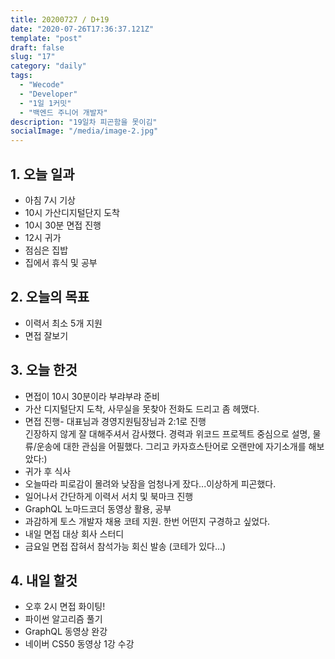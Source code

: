 ```yaml
---
title: 20200727 / D+19
date: "2020-07-26T17:36:37.121Z"
template: "post"
draft: false
slug: "17"
category: "daily"
tags:
  - "Wecode"
  - "Developer"
  - "1일 1커밋"
  - "백엔드 주니어 개발자"
description: "19일차 피곤함을 못이김"
socialImage: "/media/image-2.jpg"
---
```


## 1. 오늘 일과

- 아침 7시 기상
- 10시 가산디지털단지 도착
- 10시 30분 면접 진행
- 12시 귀가
- 점심은 집밥
- 집에서 휴식 및 공부

## 2. 오늘의 목표

- 이력서 최소 5개 지원
- 면접 잘보기

## 3. 오늘 한것

- 면접이 10시 30분이라 부랴부랴 준비
- 가산 디지털단지 도착, 사무실을 못찾아 전화도 드리고 좀 헤맸다.
- 면접 진행- 대표님과 경영지원팀장님과 2:1로 진행</br>
  긴장하지 않게 잘 대해주셔서 감사했다. 경력과 위코드 프로젝트 중심으로 설명, 물류/운송에 대한 관심을 어필했다.
  그리고 카자흐스탄어로 오랜만에 자기소개를 해보았다:)
- 귀가 후 식사
- 오늘따라 피로감이 몰려와 낮잠을 엄청나게 잤다...이상하게 피곤했다.
- 일어나서 간단하게 이력서 서치 및 북마크 진행
- GraphQL 노마드코더 동영상 활용, 공부
- 과감하게 토스 개발자 채용 코테 지원. 한번 어떤지 구경하고 싶었다.
- 내일 면접 대상 회사 스터디
- 금요일 면접 잡혀서 참석가능 회신 발송 (코테가 있다...)

## 4. 내일 할것

- 오후 2시 면접 화이팅!
- 파이썬 알고리즘 풀기
- GraphQL 동영상 완강
- 네이버 CS50 동영상 1강 수강
